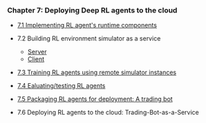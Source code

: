 ### Chapter 7: Deploying Deep RL agents to the cloud

- [7.1 Implementing RL agent's runtime components](https://github.com/PacktPublishing/Tensorflow-2-Reinforcement-Learning-Cookbook/blob/master/Chapter07/sac_agent_runtime.py)

- 7.2 Building RL environment simulator as a service

  - [Server](https://github.com/PacktPublishing/Tensorflow-2-Reinforcement-Learning-Cookbook/blob/master/Chapter07/tradegym_http_server.py)
  - [Client](https://github.com/PacktPublishing/Tensorflow-2-Reinforcement-Learning-Cookbook/blob/master/Chapter07/tradegym_http_client.py)

- [7.3 Training RL agents using remote simulator instances](https://github.com/PacktPublishing/Tensorflow-2-Reinforcement-Learning-Cookbook/blob/master/Chapter07/3_training_rl_agents_using_remote_sims.py)

- [7.4 Ealuating/testing RL agents](https://github.com/PacktPublishing/Tensorflow-2-Reinforcement-Learning-Cookbook/blob/master/Chapter07/4_evaluating_rl_agents.py)

- [7.5 Packaging RL agents for deployment: A trading bot](https://github.com/PacktPublishing/Tensorflow-2-Reinforcement-Learning-Cookbook/blob/master/Chapter07/5_packaging_rl_agents_for_deployment.py)

- 7.6 Deploying RL agents to the cloud: Trading-Bot-as-a-Service
